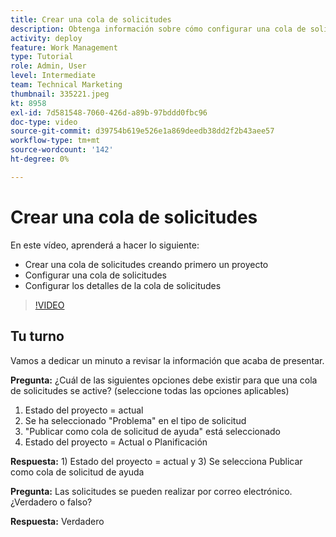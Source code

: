 ```yaml
---
title: Crear una cola de solicitudes
description: Obtenga información sobre cómo configurar una cola de solicitudes y establecer detalles de cola en [!DNL  Workfront]. Siga estos pasos para ayudar a su organización a administrar la admisión de trabajo.
activity: deploy
feature: Work Management
type: Tutorial
role: Admin, User
level: Intermediate
team: Technical Marketing
thumbnail: 335221.jpeg
kt: 8958
exl-id: 7d581548-7060-426d-a89b-97bddd0fbc96
doc-type: video
source-git-commit: d39754b619e526e1a869deedb38dd2f2b43aee57
workflow-type: tm+mt
source-wordcount: '142'
ht-degree: 0%

---
```


# Crear una cola de solicitudes

En este vídeo, aprenderá a hacer lo siguiente:

* Crear una cola de solicitudes creando primero un proyecto
* Configurar una cola de solicitudes
* Configurar los detalles de la cola de solicitudes

>[!VIDEO](https://video.tv.adobe.com/v/335221/?quality=12)

## Tu turno

Vamos a dedicar un minuto a revisar la información que acaba de presentar.

**Pregunta:** ¿Cuál de las siguientes opciones debe existir para que una cola de solicitudes se active? (seleccione todas las opciones aplicables)

1. Estado del proyecto = actual
1. Se ha seleccionado &quot;Problema&quot; en el tipo de solicitud
1. &quot;Publicar como cola de solicitud de ayuda&quot; está seleccionado
1. Estado del proyecto = Actual o Planificación

**Respuesta:** 1) Estado del proyecto = actual y 3) Se selecciona Publicar como cola de solicitud de ayuda

**Pregunta:** Las solicitudes se pueden realizar por correo electrónico. ¿Verdadero o falso?

**Respuesta:** Verdadero

